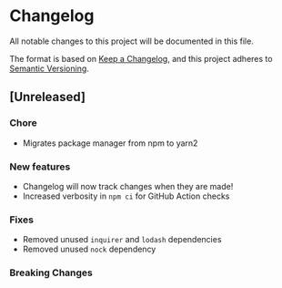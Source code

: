 # Changelog

All notable changes to this project will be documented in this file.

The format is based on [Keep a Changelog](https://keepachangelog.com/en/1.0.0/),
and this project adheres to [Semantic Versioning](https://semver.org/spec/v2.0.0.html).

## [Unreleased]

### Chore

- Migrates package manager from npm to yarn2

### New features

- Changelog will now track changes when they are made!
- Increased verbosity in `npm ci` for GitHub Action checks

### Fixes

- Removed unused `inquirer` and `lodash` dependencies
- Removed unused `nock` dependency

### Breaking Changes
